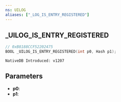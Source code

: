 ```yaml
---
ns: UILOG
aliases: ["_LOG_IS_ENTRY_REGISTERED"]
---
```

## _UILOG_IS_ENTRY_REGISTERED

```c
// 0xB8188CCF52202475
BOOL _UILOG_IS_ENTRY_REGISTERED(int p0, Hash p1);
```

```
NativeDB Introduced: v1207
```

## Parameters
* **p0**:
* **p1**:
